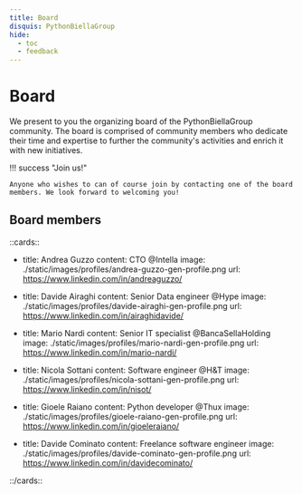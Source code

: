 ```yaml
---
title: Board
disquis: PythonBiellaGroup
hide:
  - toc
  - feedback
---
```


# Board

We present to you the organizing board of the PythonBiellaGroup community. The board is comprised of community members who dedicate their time and expertise to further the community's activities and enrich it with new initiatives.

!!! success "Join us!"

    Anyone who wishes to can of course join by contacting one of the board members. We look forward to welcoming you!

## Board members

::cards::

- title: Andrea Guzzo
  content: CTO @Intella
  image: ./static/images/profiles/andrea-guzzo-gen-profile.png
  url: https://www.linkedin.com/in/andreaguzzo/

- title: Davide Airaghi
  content: Senior Data engineer @Hype
  image: ./static/images/profiles/davide-airaghi-gen-profile.png
  url: https://www.linkedin.com/in/airaghidavide/

- title: Mario Nardi
  content: Senior IT specialist @BancaSellaHolding
  image: ./static/images/profiles/mario-nardi-gen-profile.png
  url: https://www.linkedin.com/in/mario-nardi/

- title: Nicola Sottani
  content: Software engineer @H&T
  image: ./static/images/profiles/nicola-sottani-gen-profile.png
  url: https://www.linkedin.com/in/nisot/

- title: Gioele Raiano
  content: Python developer @Thux
  image: ./static/images/profiles/gioele-raiano-gen-profile.png
  url: https://www.linkedin.com/in/gioeleraiano/

- title: Davide Cominato
  content: Freelance software engineer
  image: ./static/images/profiles/davide-cominato-gen-profile.png
  url: https://www.linkedin.com/in/davidecominato/

::/cards::
